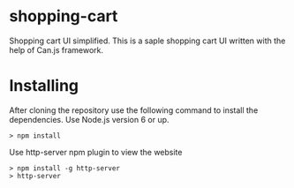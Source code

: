 # shopping-cart
Shopping cart UI simplified. This is a saple shopping cart UI written with the help of Can.js framework.

# Installing
After cloning the repository use the following command to install the dependencies. Use Node.js version 6 or up.

    > npm install

Use http-server npm plugin to view the website

    > npm install -g http-server
    > http-server
